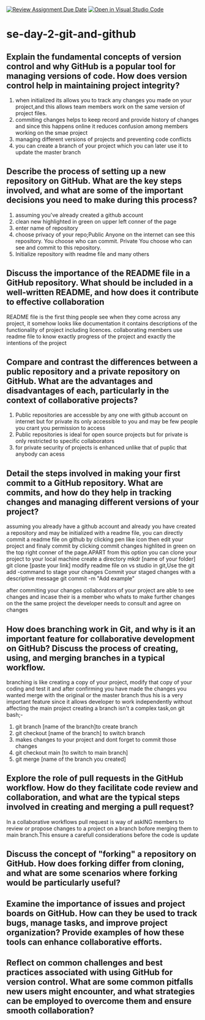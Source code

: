 [![Review Assignment Due Date](https://classroom.github.com/assets/deadline-readme-button-22041afd0340ce965d47ae6ef1cefeee28c7c493a6346c4f15d667ab976d596c.svg)](https://classroom.github.com/a/8wgCKhpZ)
[![Open in Visual Studio Code](https://classroom.github.com/assets/open-in-vscode-2e0aaae1b6195c2367325f4f02e2d04e9abb55f0b24a779b69b11b9e10269abc.svg)](https://classroom.github.com/online_ide?assignment_repo_id=16247885&assignment_repo_type=AssignmentRepo)
# se-day-2-git-and-github
## Explain the fundamental concepts of version control and why GitHub is a popular tool for managing versions of code. How does version control help in maintaining project integrity?

1. when initialized its allows you to track any changes you made on your project,and this allows team members work on the same version of project files.
2. commiting changes helps to keep record and provide history of changes and since this happens online it reduces confusion among members working on the smae project
3. managing different versions of projects and preventing code conflicts
4. you can create a branch of your project which you can later use it to update the master branch

## Describe the process of setting up a new repository on GitHub. What are the key steps involved, and what are some of the important decisions you need to make during this process?
1. assuming you've already created a github account
2. clean new highlighted in green on upper left conner of the page
3. enter name of repository
4. choose privacy of your repo;Public
Anyone on the internet can see this repository. You choose who can commit.
Private
You choose who can see and commit to this repository.
5. Initialize repository with readme file and many others


## Discuss the importance of the README file in a GitHub repository. What should be included in a well-written README, and how does it contribute to effective collaboration
 README file is the first thing people see when they come across any project, it somehow looks like documentation
it contains descriptions of the functionality of project including licences.
collaborating members use readme file to know exactly progress of the project and exactly the intentions of the project

 
## Compare and contrast the differences between a public repository and a private repository on GitHub. What are the advantages and disadvantages of each, particularly in the context of collaborative projects?
1. Public repositories are accessble by any one with github account on internet but for private its only accessible to you and may be few people you  crant you permission to access
2. Public repositories is ideal for open source projects but for private is only restricted to specific collaborators
3. for private security of projects is enhanced unlike that of puplic that anybody can acess

## Detail the steps involved in making your first commit to a GitHub repository. What are commits, and how do they help in tracking changes and managing different versions of your project?
assuming you already have a github account and already you have created a repository and may be initialized with a readme file, you can directly commit a readme file on github by clicking pen like icon then edit your project and finaly commit by clicking commit changes highlited in green on the top right conner of the page.APART from this option you can clone your project to your local machine 
create a directory
mkdr [name of your folder]
git clone [paste your link]
modify readme file on vs studio
in git,Use the git add -command to stage your changes
Commit your staged changes with a descriptive message
git commit -m "Add example"

after commiting your changes collaborators of your project are able to see changes and incase their is a member who whats to make further changes on the the same project the developer needs to consult and agree on changes



## How does branching work in Git, and why is it an important feature for collaborative development on GitHub? Discuss the process of creating, using, and merging branches in a typical workflow.
branching is like creating a copy of your project, modify that copy of your coding and test it and after confirming you have made the changes you wanted merge with the original or the master branch thus his is a very important feature since it allows developer to work independently without affecting the main project
creating a branch isn't a complex task,on git bash;-
1. git branch [name of the branch]to create branch
3. git checkout [name of the branch] to switch branch
4. makes changes to your project and dont forget to commit those changes
5. git checkout main [to switch to main branch]
6. git merge [name of the branch you created]

## Explore the role of pull requests in the GitHub workflow. How do they facilitate code review and collaboration, and what are the typical steps involved in creating and merging a pull request?
In a  collaborative workflows pull request is way of askING members to review or propose changes to  a project on a branch bofore merging them to main branch.This ensure a carefull considerations before the code is update

## Discuss the concept of "forking" a repository on GitHub. How does forking differ from cloning, and what are some scenarios where forking would be particularly useful?

## Examine the importance of issues and project boards on GitHub. How can they be used to track bugs, manage tasks, and improve project organization? Provide examples of how these tools can enhance collaborative efforts.

## Reflect on common challenges and best practices associated with using GitHub for version control. What are some common pitfalls new users might encounter, and what strategies can be employed to overcome them and ensure smooth collaboration?
